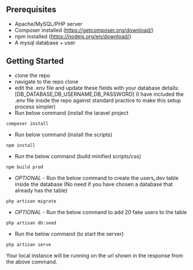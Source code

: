 
## Prerequisites

- Apache/MySQL/PHP server
- Composer installed        (https://getcomposer.org/download/)
- npm installed             (https://nodejs.org/en/download/)
- A mysql database + user

## Getting Started

- clone the repo
- navigate to the repo clone
- edit the .env file and update these fields with your database details: [DB_DATABASE,DB_USERNAME,DB_PASSWORD] (I have included the .env file inside the repo against standard practice to make this setup process simpler)
- Run below command (install the laravel project
```
composer install
```
- Run below command (install the scripts)
```
npm install
```
- Run the below command (build minified scripts/css)
```
npm build prod 
```
- *OPTIONAL* - Run the below command to create the users_dev table inside the database (No need if you have chosen a database that already has the table)
```
php artisan migrate 
```
- *OPTIONAL* - Run the below command to add 20 fake users to the table
```
php artisan db:seed 
```
- Run the below command (to start the server)
```
php artisan serve
```


Your local instance will be running on the url shown in the response from the above command.

